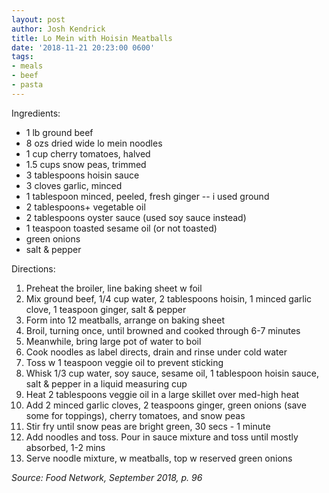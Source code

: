```yaml
---
layout: post
author: Josh Kendrick
title: Lo Mein with Hoisin Meatballs
date: '2018-11-21 20:23:00 0600'
tags:
- meals
- beef
- pasta
---
```


Ingredients:
* 1 lb ground beef
* 8 ozs dried wide lo mein noodles
* 1 cup cherry tomatoes, halved
* 1.5 cups snow peas, trimmed
* 3 tablespoons hoisin sauce
* 3 cloves garlic, minced
* 1 tablespoon minced, peeled, fresh ginger -- i used ground
* 2 tablespoons+ vegetable oil
* 2 tablespoons oyster sauce (used soy sauce instead)
* 1 teaspoon toasted sesame oil (or not toasted)
* green onions
* salt & pepper

Directions:
1. Preheat the broiler, line baking sheet w foil
2. Mix ground beef, 1/4 cup water, 2 tablespoons hoisin, 1 minced garlic clove, 1 teaspoon ginger, salt & pepper
3. Form into 12 meatballs, arrange on baking sheet
4. Broil, turning once, until browned and cooked through 6-7 minutes
5. Meanwhile, bring large pot of water to boil
6. Cook noodles as label directs, drain and rinse under cold water
7. Toss w 1 teaspoon veggie oil to prevent sticking
8. Whisk 1/3 cup water, soy sauce, sesame oil, 1 tablespoon hoisin sauce, salt & pepper in a liquid measuring cup
9. Heat 2 tablespoons veggie oil in a large skillet over med-high heat
10. Add 2 minced garlic cloves, 2 teaspoons ginger, green onions (save some for toppings), cherry tomatoes, and snow peas
11. Stir fry until snow peas are bright green, 30 secs - 1 minute
12. Add noodles and toss. Pour in sauce mixture and toss until mostly absorbed, 1-2 mins
13. Serve noodle mixture, w meatballs, top w reserved green onions

*Source: Food Network, September 2018, p. 96*